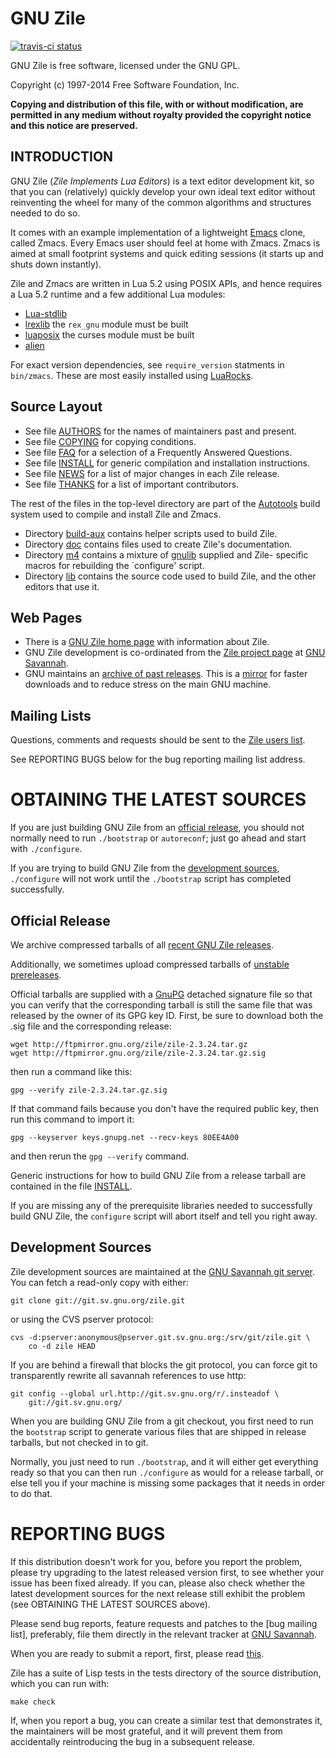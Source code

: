 # GNU Zile

[![travis-ci status](https://secure.travis-ci.org/gvvaughan/zile.png)](http://travis-ci.org/gvvaughan/zile/builds)

GNU Zile is free software, licensed under the GNU GPL.

Copyright (c) 1997-2014 Free Software Foundation, Inc.

**Copying and distribution of this file, with or without modification,
are permitted in any medium without royalty provided the copyright
notice and this notice are preserved.**


## INTRODUCTION

GNU Zile (_Zile Implements Lua Editors_) is a text editor development
kit, so that you can (relatively) quickly develop your own ideal text
editor without reinventing the wheel for many of the common algorithms
and structures needed to do so.

It comes with an example implementation of a lightweight [Emacs][]
clone, called Zmacs. Every Emacs user should feel at home with Zmacs.
Zmacs is aimed at small footprint systems and quick editing sessions
(it starts up and shuts down instantly).

Zile and Zmacs are written in Lua 5.2 using POSIX APIs, and hence
requires a Lua 5.2 runtime and a few additional Lua modules:

 * [Lua-stdlib][]
 * [lrexlib][] the `rex_gnu` module must be built
 * [luaposix][] the curses module must be built
 * [alien][]

For exact version dependencies, see `require_version` statments in
`bin/zmacs`. These are most easily installed using [LuaRocks][].

 [alien]:      http://mascarenhas.github.io/alien/
 [emacs]:      http://www.gnu.org/s/emacs
 [gnulib]:     http://www.gnu.org/s/gnulib
 [lrexlib]:    http://rrthomas.github.io/lrexlib/
 [lua-stdlib]: http://rrthomas.github.io/lua-stdlib/
 [luaposix]:   http://luaposix.github.io/luaposix/
 [luarocks]:   http://www.luarocks.org/


## Source Layout

 * See file [AUTHORS][] for the names of maintainers past and present.
 * See file [COPYING][] for copying conditions.
 * See file [FAQ][] for a selection of a Frequently Answered Questions.
 * See file [INSTALL][] for generic compilation and installation
   instructions.
 * See file [NEWS][] for a list of major changes in each Zile release.
 * See file [THANKS][] for a list of important contributors.

The rest of the files in the top-level directory are part of the
[Autotools][] build system used to compile and install Zile and Zmacs.

 * Directory [build-aux][] contains helper scripts used to build Zile.
 * Directory [doc][] contains files used to create Zile's documentation.
 * Directory [m4][] contains a mixture of [gnulib][] supplied and Zile-
   specific macros for rebuilding the `configure' script.
 * Directory [lib][] contains the source code used to build Zile, and
   the other editors that use it.

 [authors]:   http://git.savannah.gnu.org/cgit/zile.git/tree/AUTHORS
 [autotools]: http://sourceware.org/autobook/
 [build-aux]: http://git.savannah.gnu.org/cgit/zile.git/tree/build-aux?h=release
 [copying]:   http://git.savannah.gnu.org/cgit/zile.git/tree/COPYING
 [doc]:       http://git.savannah.gnu.org/cgit/zile.git/tree/doc?h=release
 [faq]:       http://git.savannah.gnu.org/cgit/zile.git/tree/FAQ
 [gnulib]:    http://www.gnu.org/s/gnulib
 [install]:   http://git.savannah.gnu.org/cgit/zile.git/tree/INSTALL?h=release
 [lib]:       http://git.savannah.gnu.org/cgit/zile.git/tree/lib
 [m4]:        http://git.savannah.gnu.org/cgit/zile.git/tree/m4?h=release
 [news]:      http://git.savannah.gnu.org/cgit/zile.git/tree/NEWS
 [thanks]:    http://git.savannah.gnu.org/cgit/zile.git/tree/THANKS


## Web Pages

 * There is a [GNU Zile home page][Zile] with information about Zile.
 * GNU Zile development is co-ordinated from the [Zile project page][]
   at [GNU Savannah][].
 * GNU maintains an [archive of past releases][releases]. This is a
   [mirror][] for faster downloads and to reduce stress on the main GNU
   machine.

 [gnu savannah]:      http://savannah.gnu.org
 [mirror]:            http://www.gnu.org/order/ftp.html
 [releases]:          http://ftpmirror.gnu.org/zile/
 [zile]:              http://www.gnu.org/s/zile/
 [zile project page]: http://savannah.gnu.org/projects/zile/


## Mailing Lists

Questions, comments and requests should be sent to the [Zile users
list][help-zile].

See REPORTING BUGS below for the bug reporting mailing list address.

 [help-zile]: mailto:help-zile@gnu.org


# OBTAINING THE LATEST SOURCES

If you are just building GNU Zile from an [official release][releases],
you should not normally need to run `./bootstrap` or `autoreconf`; just
go ahead and start with `./configure`.

If you are trying to build GNU Zile from the [development sources][git],
`./configure` will not work until the `./bootstrap` script has completed
successfully.

 [git]: http://git.sv.gnu.org/cgit/zile.git


## Official Release

We archive compressed tarballs of all [recent GNU Zile releases][releases].

Additionally, we sometimes upload compressed tarballs of
[unstable prereleases][alpha].

Official tarballs are supplied with a [GnuPG][] detached signature file
so that you can verify that the corresponding tarball is still the same
file that was released by the owner of its GPG key ID. First, be sure to
download both the .sig file and the corresponding release:

    wget http://ftpmirror.gnu.org/zile/zile-2.3.24.tar.gz
    wget http://ftpmirror.gnu.org/zile/zile-2.3.24.tar.gz.sig

then run a command like this:

    gpg --verify zile-2.3.24.tar.gz.sig

If that command fails because you don't have the required public key,
then run this command to import it:

    gpg --keyserver keys.gnupg.net --recv-keys 80EE4A00

and then rerun the `gpg --verify` command.

Generic instructions for how to build GNU Zile from a release tarball
are contained in the file [INSTALL][].

If you are missing any of the prerequisite libraries needed to
successfully build GNU Zile, the `configure` script will abort itself
and tell you right away.

 [alpha]: http://alpha.gnu.org/gnu/zile
 [gnupg]: http://www.gnupg.org/


## Development Sources

Zile development sources are maintained at the
[GNU Savannah git server][git]. You can fetch a read-only copy with
either:

    git clone git://git.sv.gnu.org/zile.git

or using the CVS pserver protocol:

    cvs -d:pserver:anonymous@pserver.git.sv.gnu.org:/srv/git/zile.git \
        co -d zile HEAD

If you are behind a firewall that blocks the git protocol, you can force
git to transparently rewrite all savannah references to use http:

    git config --global url.http://git.sv.gnu.org/r/.insteadof \
        git://git.sv.gnu.org/

When you are building GNU Zile from a git checkout, you first need to
run the `bootstrap` script to generate various files that are shipped in
release tarballs, but not checked in to git.

Normally, you just need to run `./bootstrap`, and it will either get
everything ready so that you can then run `./configure` as would for a
release tarball, or else tell you if your machine is missing some
packages that it needs in order to do that.

  [gitbrowser]: http://git.sv.gnu.org/cgit/zile.git


# REPORTING BUGS

If this distribution doesn't work for you, before you report the
problem, please try upgrading to the latest released version first, to
see whether your issue has been fixed already. If you can, please also
check whether the latest development sources for the next release still
exhibit the problem (see OBTAINING THE LATEST SOURCES above).

Please send bug reports, feature requests and patches to the
[bug mailing list], preferably, file them directly in the relevant
tracker at [GNU Savannah][zile project page].

When you are ready to submit a report, first, please read [this][bugs].

Zile has a suite of Lisp tests in the tests directory of the source
distribution, which you can run with:

    make check

If, when you report a bug, you can create a similar test that
demonstrates it, the maintainers will be most grateful, and it will
prevent them from accidentally reintroducing the bug in a subsequent
release.

 [bugs]:      http://www.chiark.greenend.org.uk/~sgtatham/bugs.html
 [bug-zile]:  mailto:bug-zile@gnu.org
